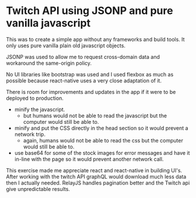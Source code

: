 # Twitch API using JSONP and pure vanilla javascript

This was to create a simple app without any frameworks and build tools.  It only uses pure vanilla plain old javascript objects.

JSONP was used to allow me to request cross-domain data and workaround the same-origin policy.

No UI libraries like bootstrap was used and I used flexbox as much as possible because react-native uses a very close adaptation of it.

There is room for improvements and updates in the app if it were to be deployed to production.

* minify the javascript.  
  * but humans would not be able to read the javascript but the computer would still be able to.
* minify and put the CSS directly in the head section so it would prevent a network trip.
  * again, humans would not be able to read the css but the computer would still be able to.
* use base64 for some of the stock images for error messages and have it in-line with the page so it would prevent another network call.

This exercise made me appreciate react and react-native in building UI's.
After working with the twitch API graphQL would download much less data then I actually needed.
RelayJS handles pagination better and the Twitch api give unpredictable results.
